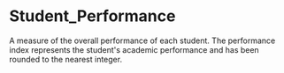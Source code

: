 # Student_Performance
A measure of the overall performance of each student. The performance index represents the student's academic performance and has been rounded to the nearest integer. 
